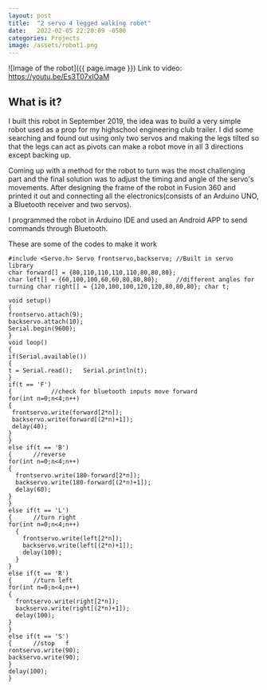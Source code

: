 ```yaml
---
layout: post
title:  "2 servo 4 legged walking robot"
date:   2022-02-05 22:20:09 -0500
categories: Projects
image: /assets/robot1.png
---
```

![Image of the robot]({{ page.image }})
Link to video: https://youtu.be/Es3T07xIOaM
## What is it?

  I built this robot in September 2019, the idea was to build a very simple robot used as a prop for my highschool engineering club trailer. I did some searching and found out using only two servos and making the legs tilted so that the legs can act as pivots can make a robot move in all 3 directions except backing up. 

  Coming up with a method for the robot to turn was the most challenging part and the final solution was to adjust the timing and angle of the servo's movements. After designing the frame of the robot in Fusion 360 and printed it out and
  connecting all the electronics(consists of an Arduino UNO, a Bluetooth receiver and two servos).
  
  I programmed the robot in Arduino IDE and used an Android APP to send commands through Bluetooth.

  These are some of the codes to make it work

  ```
#include <Servo.h> Servo frontservo,backservo; //Built in servo library
char forward[] = {80,110,110,110,110,80,80,80};
char left[] = {60,100,100,60,60,80,80,80};     //different angles for turning char right[] = {120,100,100,120,120,80,80,80}; char t; 

void setup() 
{ 
  frontservo.attach(9); 
  backservo.attach(10);
  Serial.begin(9600);
}
void loop() 
{ 
  if(Serial.available())
{   
  t = Serial.read();   Serial.println(t);
}
if(t == 'F') 
{           //check for bluetooth inputs move forward   
  for(int n=0;n<4;n++)
  {
   frontservo.write(forward[2*n]);   
   backservo.write(forward[(2*n)+1]);   
   delay(40);
  }
}
else if(t == 'B') 
{      //reverse 
  for(int n=0;n<4;n++)
  {   
    frontservo.write(180-forward[2*n]);  
    backservo.write(180-forward[(2*n)+1]);   
    delay(60);
  }
}  
else if(t == 'L')
{      //turn right   
  for(int n=0;n<4;n++) 
    {   
      frontservo.write(left[2*n]);   
      backservo.write(left[(2*n)+1]);   
      delay(100);
    }
}   
  else if(t == 'R')
{      //turn left 
  for(int n=0;n<4;n++) 
  {
    frontservo.write(right[2*n]);   
    backservo.write(right[(2*n)+1]);   
    delay(100);
  }
}
else if(t == 'S') 
{      //stop   f
  rontservo.write(90);   
  backservo.write(90);
} 
  delay(100);
}
```